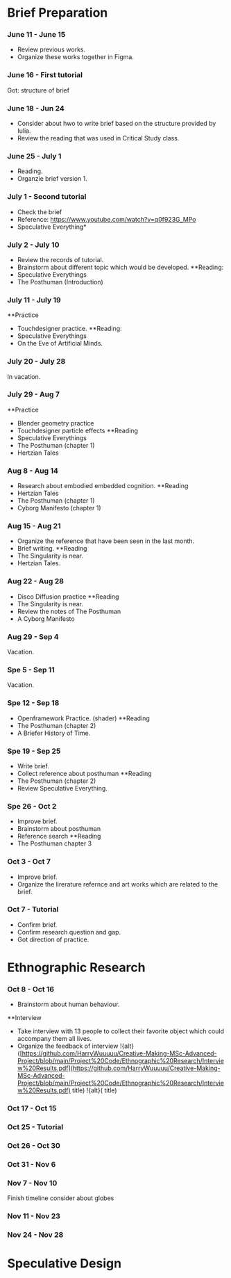 # Brief Preparation

### June 11 - June 15
  * Review previous works.
  * Organize these works together in Figma.


### June 16 - First tutorial
  Got: structure of brief
  
  
### June 18 - Jun 24
  * Consider about hwo to write brief based on the structure provided by Iulia.
  * Review the reading that was used in Critical Study class.
  

### June 25 - July 1
  * Reading.
  * Organzie brief version 1.

  
### July 1 - Second tutorial
  * Check the brief
  * Reference: https://www.youtube.com/watch?v=q0f923G_MPo
  * Speculative Everything*

  
### July 2 - July 10
  * Review the records of tutorial.
  * Brainstorm about different topic which would be developed.
  **Reading: 
  * Speculative Everythings
  * The Posthuman (Introduction) 

### July 11 - July 19
  **Practice
  * Touchdesigner practice. 
  **Reading:
  * Speculative Everythings
  * On the Eve of Artificial Minds.

  
### July 20 - July 28
  In vacation.
 
  
### July 29 - Aug 7
  **Practice
  * Blender geometry practice
  * Touchdesigner particle effects
  **Reading
  * Speculative Everythings
  * The Posthuman (chapter 1)
  * Hertzian Tales

  
### Aug 8 - Aug 14
  * Research about embodied embedded cognition.
  **Reading
  * Hertzian Tales
  * The Posthuman (chapter 1)
  * Cyborg Manifesto (chapter 1)


### Aug 15 - Aug 21
  * Organize the reference that have been seen in the last month.
  * Brief writing.
  **Reading
  * The Singularity is near.
  * Hertzian Tales.


### Aug 22 - Aug 28
  * Disco Diffusion practice
  **Reading
  * The Singularity is near. 
  * Review the notes of The Posthuman
  * A Cyborg Manifesto


### Aug 29 - Sep 4
  Vacation.
  
  
### Spe 5 - Sep 11
  Vacation.  
  

### Spe 12 - Sep 18
  * Openframework Practice. (shader)
  **Reading
  * The Posthuman (chapter 2)
  * A Briefer History of Time.


### Spe 19 - Sep 25
  * Write brief.
  * Collect reference about posthuman
  **Reading
  * The Posthuman (chapter 2)
  * Review Speculative Everything.
  
  
### Spe 26 - Oct 2
  * Improve brief.
  * Brainstorm about posthuman
  * Reference search
  **Reading
  * The Posthuman chapter 3


### Oct 3 - Oct 7
  * Improve brief.
  * Organize the lirerature refernce and art works which are related to the brief.


### Oct 7 - Tutorial
 * Confirm brief.
 * Confirm research question and gap.
 * Got direction of practice.


# Ethnographic Research

### Oct 8 - Oct 16
 * Brainstorm about human behaviour.

 **Interview
 * Take interview with 13 people to collect their favorite object which could accompany them all lives.
 * Organize the feedback of interview
 !{alt}([https://github.com/HarryWuuuuu/Creative-Making-MSc-Advanced-Project/blob/main/Project%20Code/Ethnographic%20Research/Interview%20Results.pdf](https://github.com/HarryWuuuuu/Creative-Making-MSc-Advanced-Project/blob/main/Project%20Code/Ethnographic%20Research/Interview%20Results.pdf) title)
 !{alt}( title)
### Oct 17 - Oct 15

### Oct 25 - Tutorial

### Oct 26 - Oct 30

### Oct 31 - Nov 6

### Nov 7 - Nov 10
Finish timeline
consider about globes

### Nov 11 - Nov 23

### Nov 24 - Nov 28


# Speculative Design


